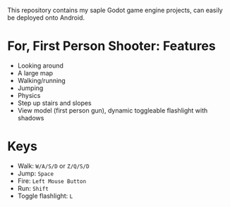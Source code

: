 This repository contains my saple Godot game engine projects, can easily be deployed onto Android.

For,
First Person Shooter:
Features
========

- Looking around
- A large map
- Walking/running
- Jumping
- Physics
- Step up stairs and slopes
- View model (first person gun), dynamic toggleable flashlight with shadows

Keys
====

- Walk: `W/A/S/D` or `Z/Q/S/D`
- Jump: `Space`
- Fire: `Left Mouse Button`
- Run: `Shift`
- Toggle flashlight: `L`

